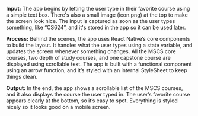 **Input:** The app begins by letting the user
type in their favorite course using a simple text box. There's also a small
image (icon.png) at the top to make the screen look nice. The input is captured
as soon as the user types something, like “CS624”, and it's stored in the app
so it can be used later.

**Process:** Behind the scenes, the app uses React Native’s core components to
build the layout. It handles what the user types using a state variable, and
updates the screen whenever something changes. All the MSCS core courses, two
depth of study courses, and one capstone course are displayed using scrollable
text. The app is built with a functional component using an arrow function, and
it’s styled with an internal StyleSheet to keep things clean.

**Output:** In the end, the app shows a scrollable list of the MSCS courses,
and it also displays the course the user typed in. The user’s favorite course
appears clearly at the bottom, so it’s easy to spot. Everything is styled
nicely so it looks good on a mobile screen.

